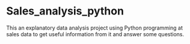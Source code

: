 # Sales_analysis_python
This an explanatory data analysis project using Python programming at sales data to get useful information from it and answer some questions.
